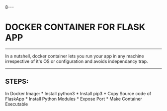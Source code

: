 8---
# DOCKER CONTAINER FOR FLASK APP
---

In a nutshell, docker container lets you run your app in any machine irrespective of it's OS or configuration and avoids independancy trap.

---
## STEPS:

In Docker Image:
    * Install python3
    * Install pip3
    * Copy Source code of FlaskApp
    * Install Python Modules
    * Expose Port
    * Make Container Executable
